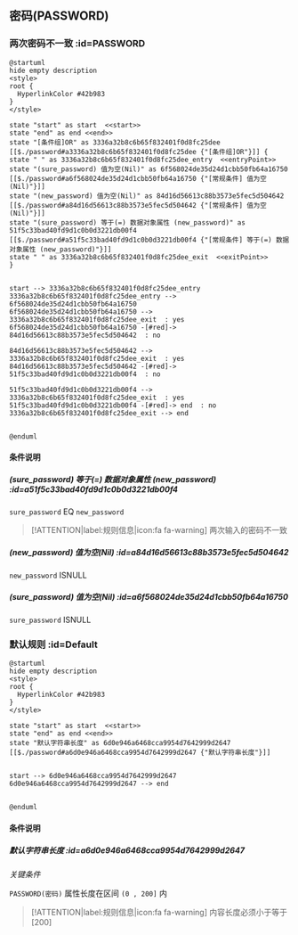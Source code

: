 ## 密码(PASSWORD) <!-- {docsify-ignore-all} -->

   

### 两次密码不一致 :id=PASSWORD

```plantuml
@startuml
hide empty description
<style>
root {
  HyperlinkColor #42b983
}
</style>

state "start" as start  <<start>>
state "end" as end <<end>>
state "[条件组]OR" as 3336a32b8c6b65f832401f0d8fc25dee [[$./password#a3336a32b8c6b65f832401f0d8fc25dee {"[条件组]OR"}]] {
state " " as 3336a32b8c6b65f832401f0d8fc25dee_entry  <<entryPoint>>
state "(sure_password) 值为空(Nil)" as 6f568024de35d24d1cbb50fb64a16750 [[$./password#a6f568024de35d24d1cbb50fb64a16750 {"[常规条件] 值为空(Nil)"}]]
state "(new_password) 值为空(Nil)" as 84d16d56613c88b3573e5fec5d504642 [[$./password#a84d16d56613c88b3573e5fec5d504642 {"[常规条件] 值为空(Nil)"}]]
state "(sure_password) 等于(=) 数据对象属性 (new_password)" as 51f5c33bad40fd9d1c0b0d3221db00f4 [[$./password#a51f5c33bad40fd9d1c0b0d3221db00f4 {"[常规条件] 等于(=) 数据对象属性 (new_password)"}]]
state " " as 3336a32b8c6b65f832401f0d8fc25dee_exit  <<exitPoint>>
}


start --> 3336a32b8c6b65f832401f0d8fc25dee_entry 
3336a32b8c6b65f832401f0d8fc25dee_entry --> 6f568024de35d24d1cbb50fb64a16750 
6f568024de35d24d1cbb50fb64a16750 --> 3336a32b8c6b65f832401f0d8fc25dee_exit  : yes
6f568024de35d24d1cbb50fb64a16750 -[#red]-> 84d16d56613c88b3573e5fec5d504642  : no

84d16d56613c88b3573e5fec5d504642 --> 3336a32b8c6b65f832401f0d8fc25dee_exit  : yes
84d16d56613c88b3573e5fec5d504642 -[#red]-> 51f5c33bad40fd9d1c0b0d3221db00f4  : no

51f5c33bad40fd9d1c0b0d3221db00f4 --> 3336a32b8c6b65f832401f0d8fc25dee_exit  : yes
51f5c33bad40fd9d1c0b0d3221db00f4 -[#red]-> end  : no
3336a32b8c6b65f832401f0d8fc25dee_exit --> end 


@enduml
```

#### 条件说明

##### (sure_password) 等于(=) 数据对象属性 (new_password) :id=a51f5c33bad40fd9d1c0b0d3221db00f4



`sure_password` EQ  `new_password`

> [!ATTENTION|label:规则信息|icon:fa fa-warning]
> 两次输入的密码不一致


##### (new_password) 值为空(Nil) :id=a84d16d56613c88b3573e5fec5d504642



`new_password` ISNULL 

##### (sure_password) 值为空(Nil) :id=a6f568024de35d24d1cbb50fb64a16750



`sure_password` ISNULL 


### 默认规则 :id=Default

```plantuml
@startuml
hide empty description
<style>
root {
  HyperlinkColor #42b983
}
</style>

state "start" as start  <<start>>
state "end" as end <<end>>
state "默认字符串长度" as 6d0e946a6468cca9954d7642999d2647 [[$./password#a6d0e946a6468cca9954d7642999d2647 {"默认字符串长度"}]]


start --> 6d0e946a6468cca9954d7642999d2647 
6d0e946a6468cca9954d7642999d2647 --> end 


@enduml
```

#### 条件说明

##### 默认字符串长度 :id=a6d0e946a6468cca9954d7642999d2647


*关键条件*


`PASSWORD(密码)` 属性长度在区间 `(0 , 200]` 内

> [!ATTENTION|label:规则信息|icon:fa fa-warning]
> 内容长度必须小于等于[200]







